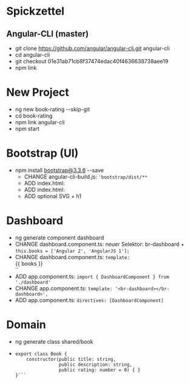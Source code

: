 # Spickzettel

## Angular-CLI (master)

* git clone https://github.com/angular/angular-cli.git angular-cli
* cd angular-cli
* git checkout 01e31ab71cb8f37474edac40f4636638738aee19
* npm link


# New Project

* ng new book-rating --skip-git
* cd book-rating
* npm link angular-cli
* npm start

# Bootstrap (UI)

* npm install bootstrap@3.3.6 --save
  * CHANGE angular-cli-build.js: `'bootstrap/dist/**`
  * ADD index.html: <link rel="stylesheet" href="vendor/bootstrap/dist/css/bootstrap.css">
  * ADD index.html: <body class="container">
  * ADD optional SVG + h1

# Dashboard

* ng generate component dashboard
* CHANGE dashboard.component.ts: neuer Selektor: br-dashboard + `this.books = ['Angular 2', 'AngularJS 1'];`
* CHANGE dashboard.component.ts: `template: `<div>{{ books }}</div>``
* ADD app.component.ts: `import { DashboardComponent } from './dashboard'`
* CHANGE app.component.ts: `template: '<br-dashboard></br-dashboard>',`
* ADD app.component.ts: `directives: [DashboardComponent]`

# Domain

* ng generate class shared/book
* ```
  export class Book {
      constructor(public title: string,
                  public description: string,
                  public rating: number = 0) { }
  }```
